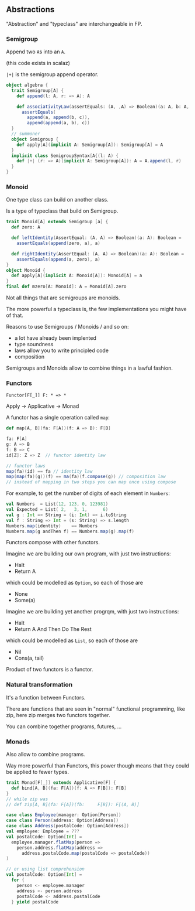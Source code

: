 ## Abstractions

"Abstraction" and "typeclass" are interchangeable in FP.

### Semigroup 

Append two `A`s into an `A`.

(this code exists in scalaz)

`|+|` is the semigroup append operator.

```scala
object algebra {
  trait Semigroup[A] {
    def append(l: A, r: => A): A

    def associativityLaw(assertEquals: (A, ,A) => Boolean)(a: A, b: A, c: A): Boolean =
      assertEquals(
        append(a, append(b, c)), 
        append(append(a, b), c))
  }
  // summoner
  object Semigroup {
    def apply[A](implicit A: Semigroup[A]): Semigroup[A] = A
  }
  implicit class SemigroupSyntax[A{(l: A) {
    def |+| (r: => A)(implicit A: Semigroup[A]): A = A.append(l, r)
  }
}
```

### Monoid

One type class can build on another class.

Is a type of typeclass that build on Semigroup.

```scala
trait Monoid[A] extends Semigroup [a] {
  def zero: A

  def leftIdentity(AssertEqual: (A, A) => Boolean)(a: A): Boolean = 
    assertEquals(append(zero, a), a)

  def rightIdentity(AssertEqual: (A, A) => Boolean)(a: A): Boolean = 
    assertEquals(append(a, zero), a)
}
object Monoid {
  def apply[A](implicit A: Monoid[A]): Monoid[A] = a
}
final def mzero[A: Monoid]: A = Monoid[A].zero
```

Not all things that are semigroups are monoids.

The more powerful a typeclass is, the few implementations you might have of that.

Reasons to use Semigroups / Monoids / and so on:

 * a lot have already been implented
 * type soundness
 * laws allow you to write principled code
 * composition

Semigroups and Monoids allow to combine things in a lawful fashion.

### Functors

`Functor[F[_]] F: * => *`

Apply -> Applicative -> Monad

A functor has a single operation called `map`:

```scala
def map[A, B](fa: F[A])(f: A => B): F[B]

fa: F[A]
g: A => B
f: B => C
id[Z]: Z => Z  // functor identity law

// functor laws
map(fa)(id) == fa // identity law
map(map(fa)(g))(f) == ma(fa)(f.compose(g)) // composition law
// instead of mapping in two steps you can map once using compose
```

For example, to get the number of digits of each element in `Numbers`:

```scala
val Numbers  = List(12, 123, 0, 123981)
val Expected = List( 2,   3, 1,      6)
val g : Int => String = (i: Int) => i.toString
val f : String => Int = (s: String) => s.length
Numbers.map(identity)    == Numbers
Numbers.map(g andThen f) == Numbers.map(g).map(f)
```

Functors compose with other functors.

Imagine we are building our own program, with just two instructions:

 * Halt
 * Return A

which could be modelled as `Option`, so each of those are

 * None
 * Some(a)

Imagine we are building yet another progrqm, with just two instructions:

 * Halt
 * Return A And Then Do The Rest

which could be modelled as `List`, so each of those are
 
 * Nil
 * Cons(a, tail)

Product of two functors is a functor.

### Natural transformation

It's a function between Functors.

There are functions that are seen in "normal" functional programming, 
like zip, here zip merges two functors together.

You can combine together programs, futures, ...

### Monads

Also allow to combine programs.

Way more powerful than Functors, this power though means that they could be
applied to fewer types.

```scala
trait Monad[F[_]] extends Applicative[F] {
  def bind[A, B](fa: F[A])(f: A => F[B]): F[B]
}
// while zip was
// def zip[A, B](fa: F[A])(fb:     F[B]): F[(A, B)]
```

```scala
case class Employee(manager: Option[Person])
case class Person(address: Option[Address])
case class Address(postalCode: Option[Address])
val employee: Employee = ???
val postalCode: Option[Int] = 
  employee.manager.flatMap(person => 
    person.address.flatMap(address => 
      address.postalCode.map(postalCode => postalCode))
)

// or using list comprehension
val postalCode: Option[Int] = 
  for {
    person <- employee.manager
    address <- person.address
    postalCode <- address.postalCode
  } yield postalCode

```